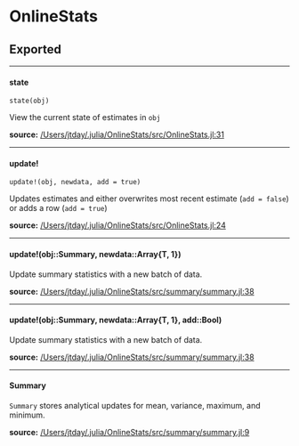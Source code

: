 # OnlineStats

## Exported
---

#### state

  `state(obj)`

View the current state of estimates in `obj`


**source:**
[/Users/jtday/.julia/OnlineStats/src/OnlineStats.jl:31](https://github.com/joshday/OnlineStats.jl/tree/31c9b9fc9cf6724c7096c7c27cc857d5c4899bda/src/OnlineStats.jl#L31)

---

#### update!

  `update!(obj, newdata, add = true)`

Updates estimates and either overwrites most recent estimate (`add = false`) or
adds a row (`add = true`)


**source:**
[/Users/jtday/.julia/OnlineStats/src/OnlineStats.jl:24](https://github.com/joshday/OnlineStats.jl/tree/31c9b9fc9cf6724c7096c7c27cc857d5c4899bda/src/OnlineStats.jl#L24)

---

#### update!(obj::Summary, newdata::Array{T, 1})
Update summary statistics with a new batch of data.


**source:**
[/Users/jtday/.julia/OnlineStats/src/summary/summary.jl:38](https://github.com/joshday/OnlineStats.jl/tree/31c9b9fc9cf6724c7096c7c27cc857d5c4899bda/src/summary/summary.jl#L38)

---

#### update!(obj::Summary, newdata::Array{T, 1}, add::Bool)
Update summary statistics with a new batch of data.


**source:**
[/Users/jtday/.julia/OnlineStats/src/summary/summary.jl:38](https://github.com/joshday/OnlineStats.jl/tree/31c9b9fc9cf6724c7096c7c27cc857d5c4899bda/src/summary/summary.jl#L38)

---

#### Summary
`Summary` stores analytical updates for mean, variance, maximum, and
minimum.


**source:**
[/Users/jtday/.julia/OnlineStats/src/summary/summary.jl:9](https://github.com/joshday/OnlineStats.jl/tree/31c9b9fc9cf6724c7096c7c27cc857d5c4899bda/src/summary/summary.jl#L9)


